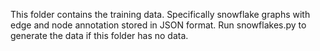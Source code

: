 This folder contains the training data.
Specifically snowflake graphs with edge and
node annotation stored in JSON format.
Run snowflakes.py to generate the data if
this folder has no data.
